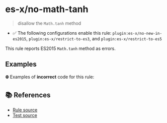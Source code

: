 # es-x/no-math-tanh
> disallow the `Math.tanh` method

- ✅ The following configurations enable this rule: `plugin:es-x/no-new-in-es2015`, `plugin:es-x/restrict-to-es3`, and `plugin:es-x/restrict-to-es5`

This rule reports ES2015 `Math.tanh` method as errors.

## Examples

⛔ Examples of **incorrect** code for this rule:

<eslint-playground type="bad" code="/*eslint es-x/no-math-tanh: error */
const n = Math.tanh(value)
" />

## 📚 References

- [Rule source](https://github.com/ota-meshi/eslint-plugin-es-x/blob/v5.0.0/lib/rules/no-math-tanh.js)
- [Test source](https://github.com/ota-meshi/eslint-plugin-es-x/blob/v5.0.0/tests/lib/rules/no-math-tanh.js)

